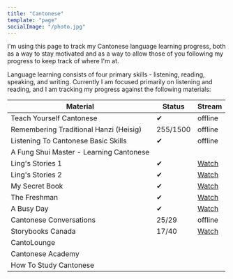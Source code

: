 ```yaml
---
title: "Cantonese"
template: "page"
socialImage: "/photo.jpg"
---
```


I'm using this page to track my Cantonese language learning progress, both as a
way to stay motivated and as a way to allow those of you following my progress
to keep track of where I'm at.

Language learning consists of four primary skills - listening, reading,
speaking, and writing. Currently I am focused primarily on listening and
reading, and I am tracking my progress against the following materials:

| Material                                | Status   | Stream                                                                            |
| --------------------------------------- | -------- | --------------------------------------------------------------------------------- |
| Teach Yourself Cantonese                | ✔        | offline                                                                           |
| Remembering Traditional Hanzi (Heisig)  | 255/1500 | offline                                                                           |
| Listening To Cantonese Basic Skills     | ✔        | offline                                                                           |
| A Fung Shui Master - Learning Cantonese |          |                                                                                   |
| Ling's Stories 1                        | ✔        | [Watch](https://www.youtube.com/playlist?list=PLdKI7wP0iFBiNkeEC518KDKtzNfMmuiwF) |
| Ling's Stories 2                        | ✔        | [Watch](https://www.youtube.com/playlist?list=PLdKI7wP0iFBjydNmSx3Q12iUxbSbJziMm) |
| My Secret Book                          | ✔        | [Watch](https://www.youtube.com/playlist?list=PLdKI7wP0iFBh-pVdWreHO01vE3Grljjgi) |
| The Freshman                            | ✔        | [Watch](https://www.youtube.com/playlist?list=PLdKI7wP0iFBj_MX8bYiLqd5Xc9mhcQtXA) |
| A Busy Day                              | ✔        | [Watch](https://www.youtube.com/playlist?list=PLdKI7wP0iFBjU5qm_KwaKi5hyLGZ6sqg9) |
| Cantonese Conversations                 | 25/29    | offline                                                                           |
| Storybooks Canada                       | 17/40    | [Watch](https://www.youtube.com/playlist?list=PLdKI7wP0iFBgtdZhez9pCT_4FxGPQlff7) |
| CantoLounge                             |          |                                                                                   |
| Cantonese Academy                       |          |                                                                                   |
| How To Study Cantonese                  |          |                                                                                   |
